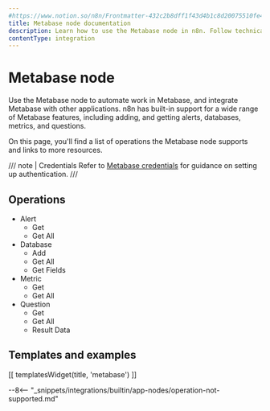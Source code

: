 ```yaml
---
#https://www.notion.so/n8n/Frontmatter-432c2b8dff1f43d4b1c8d20075510fe4
title: Metabase node documentation
description: Learn how to use the Metabase node in n8n. Follow technical documentation to integrate Metabase node into your workflows.
contentType: integration
---
```


# Metabase node

Use the Metabase node to automate work in Metabase, and integrate Metabase with other applications. n8n has built-in support for a wide range of Metabase features, including adding, and getting alerts, databases, metrics, and questions. 

On this page, you'll find a list of operations the Metabase node supports and links to more resources.

/// note | Credentials
Refer to [Metabase credentials](/integrations/builtin/credentials/metabase/) for guidance on setting up authentication. 
///

## Operations

* Alert
    * Get
    * Get All
* Database
    * Add
    * Get All
    * Get Fields
* Metric
    * Get
    * Get All
* Question
    * Get
    * Get All
    * Result Data

## Templates and examples

<!-- see https://www.notion.so/n8n/Pull-in-templates-for-the-integrations-pages-37c716837b804d30a33b47475f6e3780 -->
[[ templatesWidget(title, 'metabase') ]]

--8<-- "_snippets/integrations/builtin/app-nodes/operation-not-supported.md"
